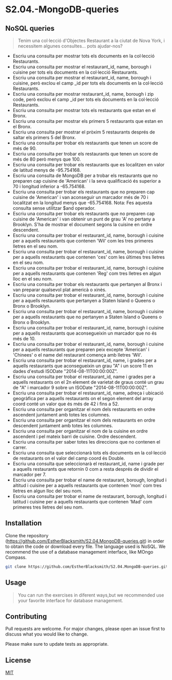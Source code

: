 # S2.04.-MongoDB-queries

## NoSQL queries
>Tenim una col·lecció d'Objectes Restaurant a la ciutat de Nova York, i necessitem algunes consultes... pots ajudar-nos?

* Escriu una consulta per mostrar tots els documents en la col·lecció Restaurants.
* Escriu una consulta per mostrar el restaurant_id, name, borough i cuisine per tots els documents en la col·lecció Restaurants.
* Escriu una consulta per mostrar el restaurant_id, name, borough i cuisine, però exclou el camp _id per tots els documents en la col·lecció Restaurants.
* Escriu una consulta per mostrar restaurant_id, name, borough i zip code, però exclou el camp _id per tots els documents en la col·lecció Restaurants.
* Escriu una consulta per mostrar tots els restaurants que estan en el Bronx.
* Escriu una consulta per mostrar els primers 5 restaurants que estan en el Bronx.
* Escriu una consulta per mostrar el pròxim 5 restaurants després de saltar els primers 5 del Bronx.
* Escriu una consulta per trobar els restaurants que tenen un score de més de 90.
* Escriu una consulta per trobar els restaurants que tenen un score de més de 80 però menys que 100.
* Escriu una consulta per trobar els restaurants que es localitzen en valor de latitud menys de -95.754168.
* Escriu una consulta de MongoDB per a trobar els restaurants que no preparen cap cuisine de 'American' i la seva qualificació és superior a 70 i longitud inferior a -65.754168.
* Escriu una consulta per trobar els restaurants que no preparen cap cuisine de 'American' i van aconseguir un marcador més de 70 i localitzat en la longitud menys que -65.754168. Nota: Fes aquesta consulta sense utilitzar $and operador.
* Escriu una consulta per trobar els restaurants que no preparen cap cuisine de 'American' i van obtenir un punt de grau 'A' no pertany a Brooklyn. S'ha de mostrar el document segons la cuisine en ordre descendent.
* Escriu una consulta per trobar el restaurant_id, name, borough i cuisine per a aquells restaurants que contenen 'Wil' com les tres primeres lletres en el seu nom.
* Escriu una consulta per trobar el restaurant_id, name, borough i cuisine per a aquells restaurants que contenen 'ces' com les últimes tres lletres en el seu nom.
* Escriu una consulta per trobar el restaurant_id, name, borough i cuisine per a aquells restaurants que contenen 'Reg' com tres lletres en algun lloc en el seu nom.
* Escriu una consulta per trobar els restaurants que pertanyen al Bronx i van preparar qualsevol plat americà o xinès.
* Escriu una consulta per trobar el restaurant_id, name, borough i cuisine per a aquells restaurants que pertanyen a Staten Island o Queens o Bronx o Brooklyn.
* Escriu una consulta per trobar el restaurant_id, name, borough i cuisine per a aquells restaurants que no pertanyen a Staten Island o Queens o Bronx o Brooklyn.
* Escriu una consulta per trobar el restaurant_id, name, borough i cuisine per a aquells restaurants que aconsegueixin un marcador que no és més de 10.
* Escriu una consulta per trobar el restaurant_id, name, borough i cuisine per a aquells restaurants que preparen peix excepte 'American' i 'Chinees' o el name del restaurant comença amb lletres 'Wil'.
* Escriu una consulta per trobar el restaurant_id, name, i grades per a aquells restaurants que aconsegueixin un grau "A" i un score 11 en dades d'estudi ISODate "2014-08-11T00:00:00Z".
* Escriu una consulta per trobar el restaurant_id, name i grades per a aquells restaurants on el 2n element de varietat de graus conté un grau de "A" i marcador 9 sobre un ISODate "2014-08-11T00:00:00Z".
* Escriu una consulta per trobar el restaurant_id, name, adreça i ubicació geogràfica per a aquells restaurants on el segon element del array coord conté un valor que és més de 42 i fins a 52.
* Escriu una consulta per organitzar el nom dels restaurants en ordre ascendent juntament amb totes les columnes.
* Escriu una consulta per organitzar el nom dels restaurants en ordre descendent juntament amb totes les columnes.
* Escriu una consulta per organitzar el nom de la cuisine en ordre ascendent i pel mateix barri de cuisine. Ordre descendent.
* Escriu una consulta per saber totes les direccions que no contenen el carrer.
* Escriu una consulta que seleccionarà tots els documents en la col·lecció de restaurants on el valor del camp coord és Double.
* Escriu una consulta que seleccionarà el restaurant_id, name i grade per a aquells restaurants que retornin 0 com a resta després de dividir el marcador per 7.
* Escriu una consulta per trobar el name de restaurant, borough, longitud i altitud i cuisine per a aquells restaurants que contenen 'mon' com tres lletres en algun lloc del seu nom.
* Escriu una consulta per trobar el name de restaurant, borough, longitud i latitud i cuisine per a aquells restaurants que contenen 'Mad' com primeres tres lletres del seu nom.

## Installation

Clone the repository (https://github.com/EstherBlacksmith/S2.04.MongoDB-queries.git) in order to obtain the code or download every file. 
The language used is NoSQL. We recommend the use of a database management interface, like MOngo Compass.

```bash
git clone https://github.com/EstherBlacksmith/S2.04.MongoDB-queries.git
```

## Usage

>You can run the exercises in diferent ways,but we recommended use your favorite interface for database management.

## Contributing

Pull requests are welcome. For major changes, please open an issue first
to discuss what you would like to change.

Please make sure to update tests as appropriate.

## License

[MIT](https://choosealicense.com/licenses/mit/)
